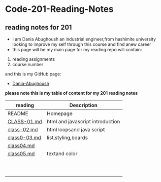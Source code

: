 # Code-201-Reading-Notes

## reading notes for 201

*  I am Dania Abughoush an industrial engineer,from hashimite university looking to improve my self through this course and find anew career
* this page will be my main page for my reading repo will contain:
1. reading assignments
1. course number

and this is my GitHub page:
* [Dania-Abughoush](https://github.com/DaniaAbughoush)

**please note this is my table of content for my 201 reading notes**

| reading     | Description |
| ----------- | ----------- |
| README     | Homepage       |
|  [CLASS-01.md](https://github.com/DaniaAbughoush/Code-201-Reading-Notes/blob/main/class-01.md) |     html and javascript introduction    |
|   [class-02.md](https://github.com/DaniaAbughoush/Code-201-Reading-Notes/blob/main/class-02.md) |  html loopsand java script       |
|   [class0-03.md](https://github.com/DaniaAbughoush/Code-201-Reading-Notes/blob/main/class.03.md) | list,styling,boards         |
| [class04.md]()   |         |
|   [class05.md]( https://github.com/DaniaAbughoush/Code-201-Reading-Notes/blob/main/class.05.md)|    textand color     |
|    |         |
|    |         |
|    |         |
|    |         |
|    |         |
|    |         |
|    |         |
|    |         |
|    |         |
|    |         |
